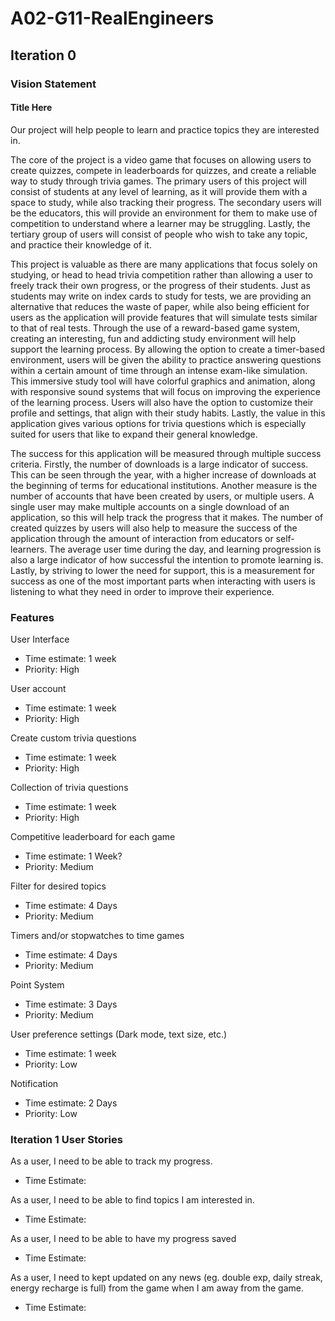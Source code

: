 # A02-G11-RealEngineers

## Iteration 0

### Vision Statement

#### Title Here

Our project will help people to learn and practice topics they are interested in. 

The core of the project is a video game that focuses on allowing users to create quizzes, compete in leaderboards for quizzes, and create a reliable way to study through trivia games. The primary users of this project will consist of students at any level of learning, as it will provide them with a space to study, while also tracking their progress. The secondary users will be the educators, this will provide an environment for them to make use of competition to understand where a learner may be struggling. Lastly, the tertiary group of users will consist of people who wish to take any topic, and practice their knowledge of it.

This project is valuable as there are many applications that focus solely on studying, or head to head trivia competition rather than allowing a user to freely track their own progress, or the progress of their students. Just as students may write on index cards to study for tests, we are providing an alternative that reduces the waste of paper, while also being efficient for users as the application will provide features that will simulate tests similar to that of real tests. Through the use of a reward-based game system, creating an interesting, fun and addicting study environment will help support the learning process. By allowing the option to create a timer-based environment, users will be given the ability to practice answering questions within a certain amount of time through an intense exam-like simulation. This immersive study tool will have colorful graphics and animation, along with responsive sound systems that will focus on improving the experience of the learning process. Users will also have the option to customize their profile and settings, that align with their study habits. Lastly, the value in this application gives various options for trivia questions which is especially suited for users that like to expand their general knowledge.

The success for this application will be measured through multiple success criteria. Firstly, the number of downloads is a large indicator of success. This can be seen through the year, with a higher increase of downloads at the beginning of terms for educational institutions. Another measure is the number of accounts that have been created by users, or multiple users. A single user may make multiple accounts on a single download of an application, so this will help track the progress that it makes. The number of created quizzes by users will also help to measure the success of the application through the amount of interaction from educators or self-learners. The average user time during the day, and learning progression is also a large indicator of how successful the intention to promote learning is. Lastly, by striving to lower the need for support, this is a measurement for success as one of the most important parts when interacting with users is listening to what they need in order to improve their experience.

### Features

User Interface
- Time estimate: 1 week
- Priority: High

User account
- Time estimate: 1 week
- Priority: High

Create custom trivia questions
- Time estimate: 1 week
- Priority: High

Collection of trivia questions
- Time estimate: 1 week
- Priority: High

Competitive leaderboard for each game
- Time estimate: 1 Week?
- Priority: Medium

Filter for desired topics
- Time estimate: 4 Days
- Priority: Medium

Timers and/or stopwatches to time games
- Time estimate: 4 Days
- Priority: Medium

Point System
- Time estimate: 3 Days
- Priority: Medium

User preference settings (Dark mode, text size, etc.)
- Time estimate: 1 week
- Priority: Low

Notification
- Time estimate: 2 Days
- Priority: Low


### Iteration 1 User Stories
As a user, I need to be able to track my progress.
- Time Estimate: 

As a user, I need to be able to find topics I am interested in.
- Time Estimate: 

As a user, I need to be able to have my progress saved
- Time Estimate: 

As a user, I need to kept updated on any news (eg. double exp, daily streak, energy recharge is full) from the game when I am away from the game.
- Time Estimate: 
